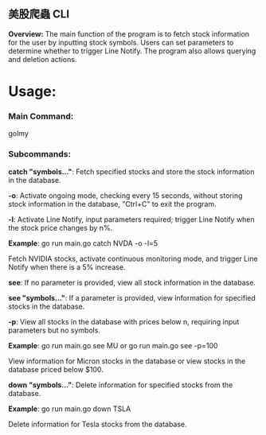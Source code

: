 ## 美股爬蟲 CLI

**Overview:**
The main function of the program is to fetch stock information for the user by inputting stock symbols. Users can set parameters to determine whether to trigger Line Notify. The program also allows querying and deletion actions.

# Usage:
### Main Command: 

golmy

### Subcommands:

**catch "symbols..."**: Fetch specified stocks and store the stock information in the database.

**-o**: Activate ongoing mode, checking every 15 seconds, without storing stock information in the database, "Ctrl+C" to exit the program.

**-l**: Activate Line Notify, input parameters required; trigger Line Notify when the stock price changes by n%.

**Example**: go run main.go catch NVDA -o -l=5

Fetch NVIDIA stocks, activate continuous monitoring mode, and trigger Line Notify when there is a 5% increase.

**see**: If no parameter is provided, view all stock information in the database.

**see "symbols..."**: If a parameter is provided, view information for specified stocks in the database.

**-p**: View all stocks in the database with prices below n, requiring input parameters but no symbols.

**Example**: go run main.go see MU or go run main.go see -p=100

View information for Micron stocks in the database or view stocks in the database priced below $100.

**down "symbols..."**: Delete information for specified stocks from the database.

**Example**: go run main.go down TSLA

Delete information for Tesla stocks from the database.
